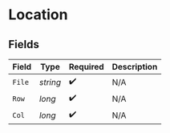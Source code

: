# Location


## Fields

| Field              | Type               | Required           | Description        |
| ------------------ | ------------------ | ------------------ | ------------------ |
| `File`             | *string*           | :heavy_check_mark: | N/A                |
| `Row`              | *long*             | :heavy_check_mark: | N/A                |
| `Col`              | *long*             | :heavy_check_mark: | N/A                |